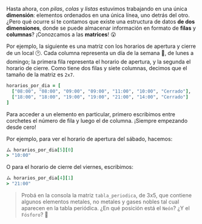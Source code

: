Hasta ahora, con *pilas*, *colas* y *listas* estuvimos trabajando en una única **dimensión**: elementos ordenados en una única línea, uno detrás del otro. ¿Pero qué ocurre si te contamos que existe una estructura de datos **de dos dimensiones**, donde se puede almacenar información en formato de **filas** y **columnas**? ¡Conozcamos a las **matrices**! :open_mouth:

Por ejemplo, la siguiente es una matriz con los horarios de apertura y cierre de un local :clock2:. Cada columna representa un día de la semana :date:, de lunes a domingo; la primera fila representa el horario de apertura, y la segunda el horario de cierre. Como tiene dos filas y siete columnas, decimos que el tamaño de la matriz es `2x7`.

```ruby
horarios_por_dia = [
  ["08:00", "08:00", "09:00", "09:00", "11:00", "10:00", "Cerrado"],
  ["18:00", "18:00", "19:00", "19:00", "21:00", "14:00", "Cerrado"]
]
```

Para acceder a un elemento en particular, primero escribimos entre corchetes el número de fila y luego el de columna. ¡Siempre empezando desde cero!

Por ejemplo, para ver el horario de apertura del sábado, hacemos:

```ruby
ム horarios_por_dia[5][0]
> "10:00"
```

O para el horario de cierre del viernes, escribimos:

```ruby
ム horarios_por_dia[4][1]
> "21:00"
```

> Probá en la consola la matriz `tabla_periodica`, de 3x5, que contiene algunos elementos metales, no metales y gases nobles tal cual aparecen en la tabla periódica. ¿En qué posición está el `Neón`? ¿Y el `Fósforo`? :microscope: